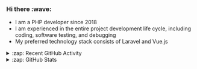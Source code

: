<h3>Hi there :wave:</h3>

- I am a PHP developer since 2018
- I am experienced in the entire project development life cycle, including coding, software testing, and debugging
- My preferred technology stack consists of Laravel and Vue.js

<details>
  <summary>:zap: Recent GitHub Activity</summary>

<!--RECENT_ACTIVITY:start-->
1. 💪 Opened PR [#5212](https://github.com/ddev/ddev/pull/5212) in [ddev/ddev](https://github.com/ddev/ddev)<br>
2. ⬆️ Pushed 5 commit(s) to [stasadev/ddev](https://github.com/stasadev/ddev)<br>
3. ⬆️ Pushed 5 commit(s) to [stasadev/ddev](https://github.com/stasadev/ddev)<br>
4. ⬆️ Pushed 1 commit(s) to [stasadev/ddev-redis](https://github.com/stasadev/ddev-redis)<br>
5. 💪 Opened PR [#17](https://github.com/ddev/ddev-redis/pull/17) in [ddev/ddev-redis](https://github.com/ddev/ddev-redis)<br>
6. ⬆️ Pushed 3 commit(s) to [stasadev/ddev-redis](https://github.com/stasadev/ddev-redis)<br>
7. ⬆️ Pushed 1 commit(s) to [stasadev/ddev-redis](https://github.com/stasadev/ddev-redis)<br>
8. ⬆️ Pushed 1 commit(s) to [stasadev/ddev-redis](https://github.com/stasadev/ddev-redis)<br>
9. ⬆️ Pushed 1 commit(s) to [ddev/ddev-redis](https://github.com/ddev/ddev-redis)<br>
10. ⬆️ Pushed 0 commit(s) to [stasadev/ddev-redis](https://github.com/stasadev/ddev-redis)<br>
<!--RECENT_ACTIVITY:end-->

</details>

<details>
  <summary>:zap: GitHub Stats</summary>

  <picture>
    <source
      srcset="https://github-readme-stats.vercel.app/api?username=stasadev&show_icons=true&count_private=true&include_all_commits=true&hide_border=true&theme=tokyonight"
      media="(prefers-color-scheme: dark)"
    />
    <source
      srcset="https://github-readme-stats.vercel.app/api?username=stasadev&show_icons=true&count_private=true&include_all_commits=true&hide_border=true"
      media="(prefers-color-scheme: light), (prefers-color-scheme: no-preference)"
    />
    <img src="https://github-readme-stats.vercel.app/api?username=stasadev&show_icons=true&count_private=true&include_all_commits=true&hide_border=true" />
  </picture>

</details>
